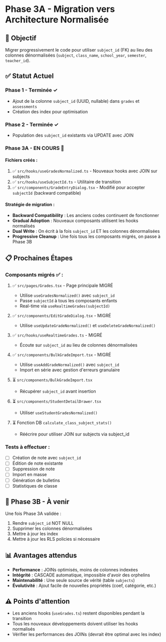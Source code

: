 # Phase 3A - Migration vers Architecture Normalisée

## 🎯 Objectif
Migrer progressivement le code pour utiliser `subject_id` (FK) au lieu des colonnes dénormalisées (`subject`, `class_name`, `school_year`, `semester`, `teacher_id`).

## ✅ Statut Actuel

### Phase 1 - Terminée ✓
- Ajout de la colonne `subject_id` (UUID, nullable) dans `grades` et `assessments`
- Création des index pour optimisation

### Phase 2 - Terminée ✓
- Population des `subject_id` existants via UPDATE avec JOIN

### Phase 3A - EN COURS 🔄
#### Fichiers créés :
1. ✅ `src/hooks/useGradesNormalized.ts` - Nouveaux hooks avec JOIN sur subjects
2. ✅ `src/hooks/useSubjectId.ts` - Utilitaire de transition
3. ✅ `src/components/GradeEntryDialog.tsx` - Modifié pour accepter `subjectId` (backward compatible)

#### Stratégie de migration :
- **Backward Compatibility** : Les anciens codes continuent de fonctionner
- **Gradual Adoption** : Nouveaux composants utilisent les hooks normalisés
- **Dual Write** : On écrit à la fois `subject_id` ET les colonnes dénormalisées
- **Progressive Cleanup** : Une fois tous les composants migrés, on passe à Phase 3B

## 📋 Prochaines Étapes

### Composants migrés ✅ :
1. ✅ `src/pages/Grades.tsx` - Page principale MIGRÉ
   - Utilise `useGradesNormalized()` avec `subject_id`
   - Passe `subjectId` à tous les composants enfants
   - Real-time via `useRealtimeGrades(subjectId)`
   
2. ✅ `src/components/EditGradeDialog.tsx` - MIGRÉ
   - Utilise `useUpdateGradeNormalized()` et `useDeleteGradeNormalized()`
   
3. ✅ `src/hooks/useRealtimeGrades.ts` - MIGRÉ
   - Écoute sur `subject_id` au lieu de colonnes dénormalisées

4. ✅ `src/components/BulkGradeImport.tsx` - MIGRÉ
   - Utilise `useAddGradeNormalized()` avec `subject_id`
   - Import en série avec gestion d'erreurs granulaire
   
3. ⏳ `src/components/BulkGradeImport.tsx`
   - Récupérer `subject_id` avant insertion
   
4. ⏳ `src/components/StudentDetailDrawer.tsx`
   - Utiliser `useStudentGradesNormalized()`

5. ⏳ Fonction DB `calculate_class_subject_stats()`
   - Réécrire pour utiliser JOIN sur subjects via subject_id

### Tests à effectuer :
- [ ] Création de note avec `subject_id`
- [ ] Édition de note existante
- [ ] Suppression de note
- [ ] Import en masse
- [ ] Génération de bulletins
- [ ] Statistiques de classe

## 🔧 Phase 3B - À venir
Une fois Phase 3A validée :
1. Rendre `subject_id` NOT NULL
2. Supprimer les colonnes dénormalisées
3. Mettre à jour les index
4. Mettre à jour les RLS policies si nécessaire

## 📊 Avantages attendus
- **Performance** : JOINs optimisés, moins de colonnes indexées
- **Intégrité** : CASCADE automatique, impossible d'avoir des orphelins
- **Maintenabilité** : Une seule source de vérité (table `subjects`)
- **Évolutivité** : Ajout facile de nouvelles propriétés (coef, catégorie, etc.)

## ⚠️ Points d'attention
- Les anciens hooks (`useGrades.ts`) restent disponibles pendant la transition
- Tous les nouveaux développements doivent utiliser les hooks normalisés
- Vérifier les performances des JOINs (devrait être optimal avec les index)
